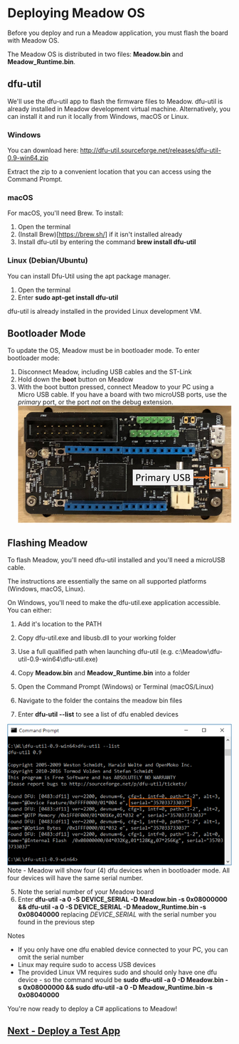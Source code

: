 # Deploying Meadow OS

Before you deploy and run a Meadow application, you must flash the board with Meadow OS.

The Meadow OS is distributed in two files: **Meadow.bin** and **Meadow_Runtime.bin**.

## dfu-util
We'll use the dfu-util app to flash the firmware files to Meadow. dfu-util is already installed in Meadow development virtual machine.
Alternatively, you can install it and run it locally from Windows, macOS or Linux.

### Windows
You can download here: http://dfu-util.sourceforge.net/releases/dfu-util-0.9-win64.zip 

Extract the zip to a convenient location that you can access using the Command Prompt.

### macOS
For macOS, you'll need Brew. To install:
1. Open the terminal
1. (Install Brew)[https://brew.sh/] if it isn't installed already
1. Install dfu-util by entering the command **brew install dfu-util**

### Linux (Debian/Ubuntu)
You can install Dfu-Util using the apt package manager.
1. Open the terminal
1. Enter **sudo apt-get install dfu-util**

dfu-util is already installed in the provided Linux development VM.

## Bootloader Mode
To update the OS, Meadow must be in bootloader mode. To enter bootloader mode:
1. Disconnect Meadow, including USB cables and the ST-Link
1. Hold down the **boot** button on Meadow
1. With the boot button pressed, connect Meadow to your PC using a Micro USB cable. If you have a board with two microUSB ports, use the *primary* port, or the port *not* on the debug extension.
![Primary USB port](./primary_usb.png)

## Flashing Meadow
To flash Meadow, you'll need dfu-util installed and you'll need a microUSB cable.

The instructions are essentially the same on all supported platforms (Windows, macOS, Linux).

On Windows, you'll need to make the dfu-util.exe application accessible. You can either:
1. Add it's location to the PATH
1. Copy dfu-util.exe and libusb.dll to your working folder
1. Use a full qualified path when launching dfu-util (e.g. c:\Meadow\dfu-util-0.9-win64\dfu-util.exe)

1. Copy **Meadow.bin** and **Meadow_Runtime.bin** into a folder
1. Open the Command Prompt (Windows) or Terminal (macOS/Linux)
1. Navigate to the folder the contains the meadow bin files
1. Enter **dfu-util --list** to see a list of dfu enabled devices

![dfu-util --list (Windows)](./dfu_serial.png)
Note - Meadow will show four (4) dfu devices when in bootloader mode. All four devices will have the same serial number.

5. Note the serial number of your Meadow board
1. Enter **dfu-util -a 0 -S DEVICE_SERIAL -D Meadow.bin -s 0x08000000 && dfu-util -a 0 -S DEVICE_SERIAL -D Meadow_Runtime.bin -s 0x08040000** replacing *DEVICE_SERIAL* with the serial number you found in the previous step

Notes
* If you only have one dfu enabled device connected to your PC, you can omit the serial number 
* Linux may require sudo to access USB devices
* The provided Linux VM requires sudo and should only have one dfu device - so the command would be **sudo dfu-util -a 0 -D Meadow.bin -s 0x08000000 && sudo dfu-util -a 0 -D Meadow_Runtime.bin -s 0x08040000**

You're now ready to deploy a C# applications to Meadow!

## [Next - Deploy a Test App](/guides/Getting_Started/Deployment/index.html)
